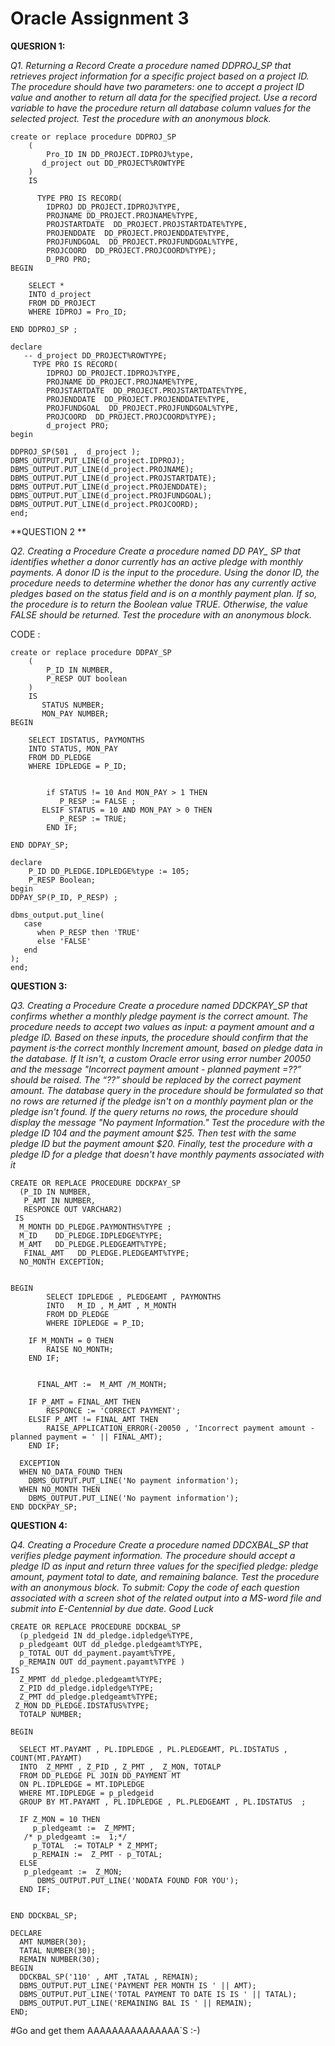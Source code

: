 # Oracle Assignment 3

**QUESRION 1:**

*Q1. Returning a Record
Create a procedure named DDPROJ_SP that retrieves project information for a specific project
based on a project ID. The procedure should have two parameters: one to accept a project ID
value and another to return all data for the specified project. Use a record variable to have the
procedure return all database column values for the selected project. Test the procedure with an
anonymous block.*
```
create or replace procedure DDPROJ_SP  
    (
        Pro_ID IN DD_PROJECT.IDPROJ%type,
       d_project out DD_PROJECT%ROWTYPE
    )
    IS
       
      TYPE PRO IS RECORD(
        IDPROJ DD_PROJECT.IDPROJ%TYPE,
        PROJNAME DD_PROJECT.PROJNAME%TYPE,
        PROJSTARTDATE  DD_PROJECT.PROJSTARTDATE%TYPE,
        PROJENDDATE  DD_PROJECT.PROJENDDATE%TYPE,
        PROJFUNDGOAL  DD_PROJECT.PROJFUNDGOAL%TYPE,
        PROJCOORD  DD_PROJECT.PROJCOORD%TYPE);
        D_PRO PRO;
BEGIN 
   
    SELECT *
    INTO d_project
    FROM DD_PROJECT 
    WHERE IDPROJ = Pro_ID;
        
END DDPROJ_SP ;     

declare 
   -- d_project DD_PROJECT%ROWTYPE;
     TYPE PRO IS RECORD(
        IDPROJ DD_PROJECT.IDPROJ%TYPE,
        PROJNAME DD_PROJECT.PROJNAME%TYPE,
        PROJSTARTDATE  DD_PROJECT.PROJSTARTDATE%TYPE,
        PROJENDDATE  DD_PROJECT.PROJENDDATE%TYPE,
        PROJFUNDGOAL  DD_PROJECT.PROJFUNDGOAL%TYPE,
        PROJCOORD  DD_PROJECT.PROJCOORD%TYPE);
        d_project PRO;
begin

DDPROJ_SP(501 ,  d_project );
DBMS_OUTPUT.PUT_LINE(d_project.IDPROJ);
DBMS_OUTPUT.PUT_LINE(d_project.PROJNAME);
DBMS_OUTPUT.PUT_LINE(d_project.PROJSTARTDATE);
DBMS_OUTPUT.PUT_LINE(d_project.PROJENDDATE);
DBMS_OUTPUT.PUT_LINE(d_project.PROJFUNDGOAL);
DBMS_OUTPUT.PUT_LINE(d_project.PROJCOORD);
end;
```



**QUESTION 2 **

*Q2. Creating a Procedure
Create a procedure named DD PAY_ SP that identifies whether a donor currently has an active
pledge with monthly payments. A donor ID is the input to the procedure. Using the donor ID,
the procedure needs to determine whether the donor has any currently active pledges based on
the status field and is on a monthly payment plan. If so, the procedure is to return the Boolean
value TRUE. Otherwise, the value FALSE should be returned. Test the procedure with an
anonymous block.*

CODE :
```
create or replace procedure DDPAY_SP 
    (
        P_ID IN NUMBER,
        P_RESP OUT boolean
    )
    IS
       STATUS NUMBER;
       MON_PAY NUMBER;
BEGIN 

    SELECT IDSTATUS, PAYMONTHS
    INTO STATUS, MON_PAY
    FROM DD_PLEDGE 
    WHERE IDPLEDGE = P_ID;

        
        if STATUS != 10 And MON_PAY > 1 THEN
           P_RESP := FALSE ;
       ELSIF STATUS = 10 AND MON_PAY > 0 THEN
           P_RESP := TRUE;
        END IF; 
        
END DDPAY_SP;     

declare 
    P_ID DD_PLEDGE.IDPLEDGE%type := 105;
    P_RESP Boolean;
begin
DDPAY_SP(P_ID, P_RESP) ;

dbms_output.put_line(
   case
      when P_RESP then 'TRUE'
      else 'FALSE'
   end
);
end;
```



**QUESTION 3:**

*Q3. Creating a Procedure
Create a procedure named DDCKPAY_SP that confirms whether a monthly pledge payment is
the correct amount. The procedure needs to accept two values as input: a payment amount and a
pledge ID. Based on these inputs, the procedure should confirm that the payment is·the correct
monthly Increment amount, based on pledge data in the database. If It isn't, a custom Oracle error
using error number 20050 and the message "Incorrect payment amount - planned payment =??”
should be raised. The “??” should be replaced by the correct payment amount.
The database query in the procedure should be formulated so that no rows are returned if the
pledge isn't on a monthly payment plan or the pledge isn't found. If the query returns no rows,
the procedure should display the message "No payment Information."
Test the procedure with the pledge ID 104 and the payment amount $25. Then test with the same
pledge ID but the payment amount $20. Finally, test the procedure with a pledge ID for a pledge
that doesn't have monthly payments associated with it*



```
CREATE OR REPLACE PROCEDURE DDCKPAY_SP 
  (P_ID IN NUMBER, 
   P_AMT IN NUMBER,
   RESPONCE OUT VARCHAR2)
 IS
  M_MONTH DD_PLEDGE.PAYMONTHS%TYPE ;
  M_ID    DD_PLEDGE.IDPLEDGE%TYPE;
  M_AMT   DD_PLEDGE.PLEDGEAMT%TYPE;
   FINAL_AMT   DD_PLEDGE.PLEDGEAMT%TYPE;
  NO_MONTH EXCEPTION;
  
  
BEGIN
        SELECT IDPLEDGE , PLEDGEAMT , PAYMONTHS
        INTO   M_ID , M_AMT , M_MONTH
        FROM DD_PLEDGE
        WHERE IDPLEDGE = P_ID;
        
    IF M_MONTH = 0 THEN 
        RAISE NO_MONTH;
    END IF;
    
    
      FINAL_AMT :=  M_AMT /M_MONTH;
    
    IF P_AMT = FINAL_AMT THEN
        RESPONCE := 'CORRECT PAYMENT';
    ELSIF P_AMT != FINAL_AMT THEN 
        RAISE_APPLICATION_ERROR(-20050 , 'Incorrect payment amount - planned payment = ' || FINAL_AMT);
    END IF;

  EXCEPTION
  WHEN NO_DATA_FOUND THEN
    DBMS_OUTPUT.PUT_LINE('No payment information');
  WHEN NO_MONTH THEN 
    DBMS_OUTPUT.PUT_LINE('No payment information');
END DDCKPAY_SP;

```



**QUESTION 4:**

 *Q4. Creating a Procedure
Create a procedure named DDCXBAL_SP that verifies pledge payment information. The
procedure should accept a pledge ID as input and return three values for the specified pledge:
pledge amount, payment total to date, and remaining balance. Test the procedure with an
anonymous block.
To submit: Copy the code of each question associated with a screen shot of the related output into
a MS-word file and submit into E-Centennial by due date.
Good Luck*

```
CREATE OR REPLACE PROCEDURE DDCKBAL_SP
  (p_pledgeid IN dd_pledge.idpledge%TYPE,
  p_pledgeamt OUT dd_pledge.pledgeamt%TYPE,
  p_TOTAL OUT dd_payment.payamt%TYPE,
  p_REMAIN OUT dd_payment.payamt%TYPE ) 
IS
  Z_MPMT dd_pledge.pledgeamt%TYPE;
  Z_PID dd_pledge.idpledge%TYPE;
  Z_PMT dd_pledge.pledgeamt%TYPE;
 Z_MON DD_PLEDGE.IDSTATUS%TYPE;
  TOTALP NUMBER;
  
BEGIN

  SELECT MT.PAYAMT , PL.IDPLEDGE , PL.PLEDGEAMT, PL.IDSTATUS , COUNT(MT.PAYAMT)
  INTO  Z_MPMT , Z_PID , Z_PMT ,  Z_MON, TOTALP
  FROM DD_PLEDGE PL JOIN DD_PAYMENT MT 
  ON PL.IDPLEDGE = MT.IDPLEDGE
  WHERE MT.IDPLEDGE = p_pledgeid
  GROUP BY MT.PAYAMT , PL.IDPLEDGE , PL.PLEDGEAMT , PL.IDSTATUS  ;
  
  IF Z_MON = 10 THEN
     p_pledgeamt :=  Z_MPMT;
   /* p_pledgeamt :=  1;*/
     p_TOTAL  := TOTALP * Z_MPMT;
     p_REMAIN :=  Z_PMT - p_TOTAL;
  ELSE
   p_pledgeamt :=  Z_MON;
      DBMS_OUTPUT.PUT_LINE('NODATA FOUND FOR YOU');
  END IF;
  
  
END DDCKBAL_SP;

DECLARE 
  AMT NUMBER(30);
  TATAL NUMBER(30);
  REMAIN NUMBER(30);
BEGIN
  DDCKBAL_SP('110' , AMT ,TATAL , REMAIN);
  DBMS_OUTPUT.PUT_LINE('PAYMENT PER MONTH IS ' || AMT);
  DBMS_OUTPUT.PUT_LINE('TOTAL PAYMENT TO DATE IS IS ' || TATAL);
  DBMS_OUTPUT.PUT_LINE('REMAINING BAL IS ' || REMAIN);
END;

```

#Go and get them AAAAAAAAAAAAAAA`S :-)
